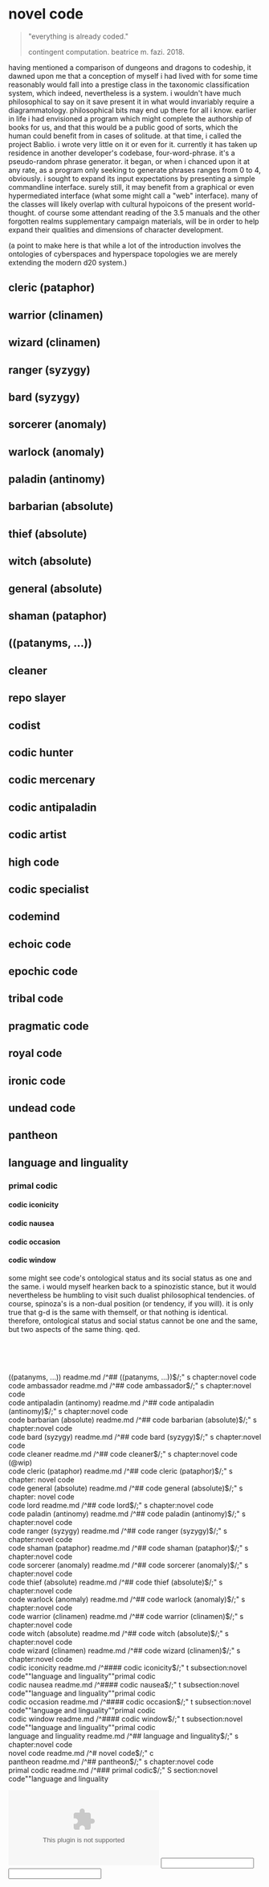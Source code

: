 <!--
@TAG_FILE_FORMAT	2	/extended format; -|-format=1 will not append ;" to lines/
@TAG_FILE_SORTED	1	/0=unsorted, 1=sorted, 2=foldcase/
@TAG_OUTPUT_EXCMD	mixed	/number, pattern, mixed, or combineV2/
@TAG_OUTPUT_FILESEP	slash	/slash or backslash/
@TAG_OUTPUT_MODE	u-ctags	/u-ctags or e-ctags/
@TAG_PATTERN_LENGTH_LIMIT	96	/0 for no limit/
@TAG_PROC_CWD	/Users/nerdfiles/Projects/novel-code/	//
@TAG_PROGRAM_AUTHOR	Universal Ctags Team	//
@TAG_PROGRAM_NAME	Universal Ctags	/Derived from Exuberant Ctags/
@TAG_PROGRAM_URL	https://ctags.io/	/official site/
@TAG_PROGRAM_VERSION	5.9.0	//
-->

# novel code

> "everything is already coded."
>
> contingent computation. beatrice m. fazi. 2018.

having mentioned a comparison of dungeons and dragons to codeship, it dawned
upon me that a conception of myself i had lived with for some time reasonably
would fall into a prestige class in the taxonomic classification system, which
indeed, nevertheless is a system. i wouldn't have much philosophical to say on
it save present it in what would invariably require a diagrammatology. philosophical 
bits may end up there for all i know. earlier in life i had envisioned a program
which might complete the authorship of books for us, and that this would be
a public good of sorts, which the human could benefit from in cases of solitude.
at that time, i called the project Bablio. i wrote very little on it or even
for it. currently it has taken up residence in another developer's codebase,
four-word-phrase. it's a pseudo-random phrase generator. it began, or when
i chanced upon it at any rate, as a program only seeking to generate
phrases ranges from 0 to 4, obviously. i sought to expand its input
expectations by presenting a simple commandline interface. surely still,
it may benefit from a graphical or even hypermediated interface
(what some might call a "web" interface). many of the classes will likely
overlap with cultural hypoicons of the present world-thought. of course
some attendant reading of the 3.5 manuals and the other forgotten realms
supplementary campaign materials, will be in order to help expand their
qualities and dimensions of character development.

(a point to make here is that while a lot of the introduction involves
the ontologies of cyberspaces and hyperspace topologies we are
merely extending the modern d20 system.)



## cleric (pataphor)
## warrior (clinamen)
## wizard (clinamen)
## ranger (syzygy)
## bard (syzygy)
## sorcerer (anomaly)
## warlock (anomaly)
## paladin (antinomy)
## barbarian (absolute)
## thief (absolute)
## witch (absolute)
## general (absolute)
## shaman (pataphor)
## ((patanyms, ...))

## cleaner
## repo slayer
## codist
## codic hunter
## codic mercenary
## codic antipaladin
## codic artist
## high code
## codic specialist
## codemind
## echoic code
## epochic code
## tribal code
## pragmatic code
## royal code
## ironic code
## undead code

## pantheon

## language and linguality

### primal codic

#### codic iconicity

#### codic nausea

#### codic occasion

#### codic window

some might see code's ontological status and its social status as one and the 
same. i would myself hearken back to a spinozistic stance, but it would 
nevertheless be humbling to visit such dualist philosophical tendencies. of 
course, spinoza's is a non-dual position (or tendency, if you will). it is 
only true that g-d is the same with themself, or that nothing is identical. 
therefore, ontological status and social status cannot be one and the same, 
but two aspects of the same thing. 
qed.

```

```

<!-- EOF -->

<div id="toc">

  <table itemScope itemType="https://schema.org/WPFooter" class="aRh" is="aRj" id="hello-world"></table>

  <table itemScope
         itemType="https://schema.org/WPFooter"
         class="aRi"
         is="aRt"
         id="hello-world-redux"
  ></table>

  <table itemScope
         itemType="https://schema.org/WPHeader"
         class="tabular-header"
         is="tabularHeader"
         id="hello-tabular-header"
  ></table>

  <aside id="an-aside"
         is="aRb"
  ></aside>

  <section class="patanyms"
           id="patanyms"
  >
    ((patanyms, ...))	readme.md	/^## ((patanyms, ...))$/;" s	chapter:novel
    code
  </section>

  <div class="code-ambassador"
       id="code-ambassador"
  >
    code ambassador	readme.md	/^## code ambassador$/;"	s	chapter:novel code
  </div>

  <div class="code-antipaladin"
       id="code-antipaladin"
  >
    code antipaladin (antinomy)	readme.md	/^## code antipaladin (antinomy)$/;"	
    s	chapter:novel code
  </div>

  <div class="code-barbarian"
       id="code-barbarian"
  >code barbarian (absolute)	readme.md	/^## code 
    barbarian (absolute)$/;"	s chapter:novel code
  </div>

  <div class="code-bard"
       id="code-bard"
  >
  code bard (syzygy)	readme.md	/^## code bard (syzygy)$/;"	s
  chapter:novel code
  </div> 

  <div class="code-cleaner"
       id="code-cleaner"
  >
  code cleaner	readme.md	/^## code cleaner$/;"	s	chapter:novel
  code (@wip)
  </div>

  <div class="code-cleric"
       id="code-cleric"
  >code cleric (pataphor)	readme.md	/^## code cleric (pataphor)$/;"	s	chapter:
    novel code
  </div>

  <div class="code-general"
       id="code-general"
  >code general (absolute)	readme.md	/^## code general (absolute)$/;"	s	chapter:
    novel code
  </div>

  <div class="code-lord"
       id="code-lord"
  >code lord	readme.md	/^## code lord$/;"	s	chapter:novel code</div>

  <div class="code-paladin"
       id="code-paladin"
  >code paladin (antinomy)	readme.md	/^## code paladin (antinomy)$/;"	s	
  chapter:novel code</div>

  <div class="code-ranger"
       id="code-ranger"
  >code ranger (syzygy)	readme.md	/^## code ranger (syzygy)$/;"	s	
  chapter:novel code</div>

  <div class="code-shaman"
       id="code-shaman"
  >code shaman (pataphor)	readme.md	/^## code shaman (pataphor)$/;"	s	
  chapter:novel code</div>

  <div class="code-sorcerer"
       id="code-sorcerer"
  >code sorcerer (anomaly)	readme.md	/^## code sorcerer (anomaly)$/;"	s	
  chapter:novel code</div>

  <div class="code-thief">code thief (absolute)	readme.md	/^## code thief (absolute)$/;"	s	chapter:novel code</div>

  <div class="code-warlock">code warlock (anomaly)	readme.md	/^## code warlock (anomaly)$/;"	s	chapter:novel code</div>

  <div class="code-warrior">code warrior (clinamen)	readme.md	/^## code warrior (clinamen)$/;"	s	chapter:novel code</div>

  <div class="code-witch">code witch (absolute)	readme.md	/^## code witch (absolute)$/;"	s	chapter:novel code</div>

  <div class="code-wizard">code wizard (clinamen)	readme.md	/^## code wizard (clinamen)$/;"	s	chapter:novel code</div>

  <div class="codic-iconicity">codic iconicity	readme.md	/^#### codic iconicity$/;"	t	subsection:novel code""language and linguality""primal codic</div>

  <div class="codic-nausea">codic nausea	readme.md	/^#### codic nausea$/;"	t	subsection:novel code""language and linguality""primal codic</div>

  <div class="codic-occasion">codic occasion	readme.md	/^#### codic occasion$/;"	t	subsection:novel code""language and linguality""primal codic</div>

  <div class="codic-window">codic window	readme.md	/^#### codic window$/;"	t	subsection:novel code""language and linguality""primal codic</div>

  <div class="language-and-linguality">language and linguality	readme.md	/^## language and linguality$/;"	s	chapter:novel code</div>

  <div class="novel-code">novel code	readme.md	/^# novel code$/;"	c</div>

  <div class="pantheon">pantheon	readme.md	/^## pantheon$/;"	s	chapter:novel code</div>

  <div class="primal-codic"
       id="primal-codic"
  >primal codic	readme.md	/^### primal codic$/;"	S	section:novel code""language and linguality</div>

  <!--




  (this section has been intentionally left blank.)





  -->

  <data value="aRc"></data>
  <already-an-identity namespace="aRa"></already-an-identity>
  <object data="tttzzz" type="zzzttt" validity="aRd"></object>
  <label aria-label="aRf" />
  <label for="zzzttt"
         aria-label="aRe"></label>
  <input name="aRq" /> 
  <input type="text"
         name="aRg" />

  <!--
  --regex-html=/value="([A-Za-z0-9_-]+)"/\1/d,datum,data/
  --regex-html=/namespace="([A-Za-z0-9_-]+)"/\1/i,id,identities,unities,entities/
  --regex-html=/validity="([A-Za-z0-9_-]+)"/\1/o,object,objects/
  --regex-html=/aria-label="([A-Za-z0-9_-]+)"/\1/t,tag,tags/
  --regex-html=/is="([A-Za-z0-9_-]+)"/\1/v,variable,variables/
  --regex-html=/name="([A-Za-z0-9_-]+)"/\1/s,slot,slots/
  -->

  <!--




  (this section has been intentionally left blank.)





  -->

</div>

